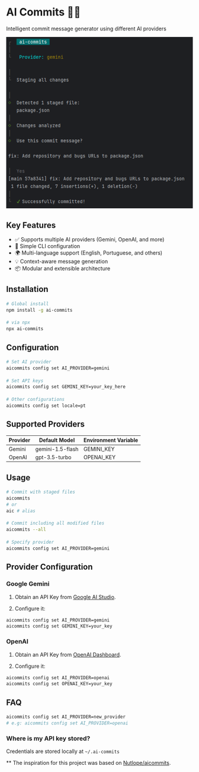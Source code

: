 # AI Commits 🤖📝

Intelligent commit message generator using different AI providers

<div>
  <div>
    <img src=".github/screenshot.png" alt="AI-Commits"/>
  </div>
</div>

## Key Features
- ✅ Supports multiple AI providers (Gemini, OpenAI, and more)
- 🔧 Simple CLI configuration
- 🌍 Multi-language support (English, Portuguese, and others)
- 💡 Context-aware message generation
- 📦 Modular and extensible architecture

## Installation

```bash
# Global install
npm install -g ai-commits

# via npx
npx ai-commits
```

## Configuration

```bash
# Set AI provider
aicommits config set AI_PROVIDER=gemini

# Set API keys
aicommits config set GEMINI_KEY=your_key_here

# Other configurations
aicommits config set locale=pt

```

## Supported Providers

|Provider	| Default Model	       |Environment Variable|
|----------|----------------------|--------------------|
|Gemini	| gemini-1.5-flash	 |GEMINI_KEY|
|OpenAI	| gpt-3.5-turbo	       |OPENAI_KEY|

## Usage

```bash
# Commit with staged files
aicommits
# or 
aic # alias

# Commit including all modified files
aicommits --all

# Specify provider
aicommits config set AI_PROVIDER=gemini

```

## Provider Configuration

### Google Gemini

1. Obtain an API Key from [Google AI Studio](https://aistudio.google.com/).

2. Configure it:

```bash
aicommits config set AI_PROVIDER=gemini
aicommits config set GEMINI_KEY=your_key
```

### OpenAI

1. Obtain an API Key from [OpenAI Dashboard](https://platform.openai.com/).

2. Configure it:

```bash
aicommits config set AI_PROVIDER=openai
aicommits config set OPENAI_KEY=your_key
```

## FAQ

```bash
aicommits config set AI_PROVIDER=new_provider
# e.g: aicommits config set AI_PROVIDER=openai
```

### Where is my API key stored?

Credentials are stored locally at ```~/.ai-commits```


** The inspiration for this project was based on [Nutlope/aicommits](https://github.com/Nutlope/aicommits).